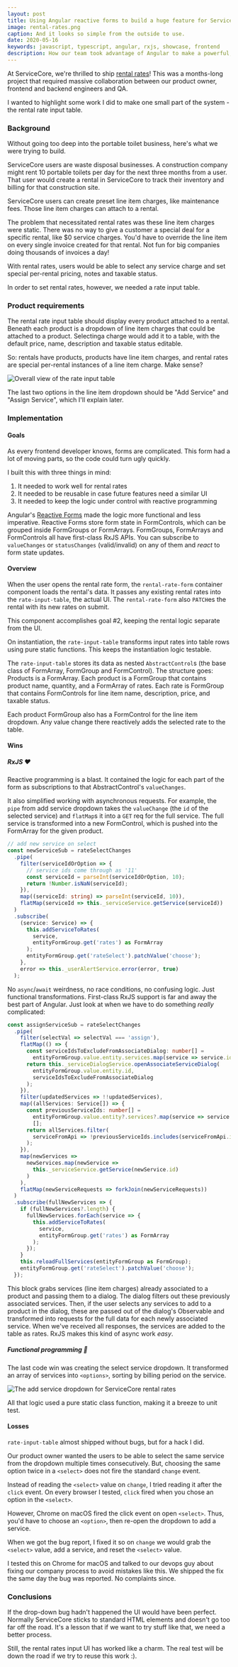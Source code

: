 ```yaml
---
layout: post
title: Using Angular reactive forms to build a huge feature for ServiceCore
image: rental-rates.png
caption: And it looks so simple from the outside to use.
date: 2020-05-16
keywords: javascript, typescript, angular, rxjs, showcase, frontend
description: How our team took advantage of Angular to make a powerful, useful feature.
---
```


At ServiceCore, we're thrilled to ship [rental rates](https://support.servicecore.com/hc/en-us/articles/360041523411-Add-Rental-Rates)! This was a months-long project that required massive collaboration between our product owner, frontend and backend engineers and QA.

I wanted to highlight some work I did to make one small part of the system - the rental rate input table.

<!--break-->

### Background

Without going too deep into the portable toilet business, here's what we were trying to build.

ServiceCore users are waste disposal businesses. A construction company might rent 10 portable toilets per day for the next three months from a user. That user would create a rental in ServiceCore to track their inventory and billing for that construction site.

ServiceCore users can create preset line item charges, like maintenance fees. Those line item charges can attach to a rental.

The problem that necessitated rental rates was these line item charges were static. There was no way to give a customer a special deal for a specific rental, like $0 service charges. You'd have to override the line item on every single invoice created for that rental. Not fun for big companies doing thousands of invoices a day!

With rental rates, users would be able to select any service charge and set special per-rental pricing, notes and taxable status.

In order to set rental rates, however, we needed a rate input table.

### Product requirements

The rental rate input table should display every product attached to a rental. Beneath each product is a dropdown of line item charges that could be attached to a product. Selectinga charge would add it to a table, with the default price, name, description and taxable status editable.

So: rentals have products, products have line item charges, and rental rates are special per-rental instances of a line item charge. Make sense?

![Overall view of the rate input table](rental-rates.png)

The last two options in the line item dropdown should be "Add Service" and "Assign Service", which I'll explain later.

### Implementation

#### Goals

As every frontend developer knows, forms are complicated. This form had a lot of moving parts, so the code could turn ugly quickly.

I built this with three things in mind:

1. It needed to work well for rental rates
2. It needed to be reusable in case future features need a similar UI
3. It needed to keep the logic under control with reactive programming

Angular's [Reactive Forms](https://angular.io/guide/reactive-forms) made the logic more functional and less imperative. Reactive Forms store form state in FormControls, which can be grouped inside FormGroups or FormArrays. FormGroups, FormArrays and FormControls all have first-class RxJS APIs. You can subscribe to `valueChanges` or `statusChanges` (valid/invalid) on any of them and _react_ to form state updates.

#### Overview

When the user opens the rental rate form, the `rental-rate-form` container component loads the rental's data. It passes any existing rental rates into the `rate-input-table`, the actual UI. The `rental-rate-form` also `PATCH`es the rental with its new rates on submit.

This component accomplishes goal #2, keeping the rental logic separate from the UI.

On instantiation, the `rate-input-table` transforms input rates into table rows using pure static functions. This keeps the instantiation logic testable.

The `rate-input-table` stores its data as nested `AbstractControl`s (the base class of FormArray, FormGroup and FormControl). The structure goes: Products is a FormArray. Each product is a FormGroup that contains product name, quantity, and a FormArray of rates. Each rate is FormGroup that contains FormControls for line item name, description, price, and taxable status.

Each product FormGroup also has a FormControl for the line item dropdown. Any value change there reactively adds the selected rate to the table.

#### Wins

##### RxJS &hearts;

Reactive programming is a blast. It contained the logic for each part of the form as subscriptions to that AbstractControl's `valueChanges`.

It also simplified working with asynchronous requests. For example, the `pipe` from add service dropdown takes the `valueChange` (the `id` of the selected service) and `flatMap`s it into a `GET` req for the full service. The full service is transformed into a new FormControl, which is pushed into the FormArray for the given product.

```typescript
// add new service on select
const newServiceSub = rateSelectChanges
  .pipe(
    filter(serviceIdOrOption => {
      // service ids come through as '11'
      const serviceId = parseInt(serviceIdOrOption, 10);
      return !Number.isNaN(serviceId);
    }),
    map((serviceId: string) => parseInt(serviceId, 10)),
    flatMap(serviceId => this._serviceService.getService(serviceId))
  )
  .subscribe(
    (service: Service) => {
      this.addServiceToRates(
        service,
        entityFormGroup.get('rates') as FormArray
      );
      entityFormGroup.get('rateSelect').patchValue('choose');
    },
    error => this._userAlertService.error(error, true)
  );
```

No `async`/`await` weirdness, no race conditions, no confusing logic. Just functional transformations. First-class RxJS support is far and away the best part of Angular. Just look at when we have to do something _really_ complicated:

```typescript
const assignServiceSub = rateSelectChanges
  .pipe(
    filter(selectVal => selectVal === 'assign'),
    flatMap(() => {
      const serviceIdsToExcludeFromAssociateDialog: number[] =
        entityFormGroup.value.entity.services.map(service => service.id);
      return this._serviceDialogService.openAssociateServiceDialog(
        entityFormGroup.value.entity.id,
        serviceIdsToExcludeFromAssociateDialog
      );
    }),
    filter(updatedServices => !!updatedServices),
    map((allServices: Service[]) => {
      const previousServiceIds: number[] =
        entityFormGroup.value.entity?.services?.map(service => service.id) ||
        [];
      return allServices.filter(
        serviceFromApi => !previousServiceIds.includes(serviceFromApi.id)
      );
    }),
    map(newServices =>
      newServices.map(newService =>
        this._serviceService.getService(newService.id)
      )
    ),
    flatMap(newServiceRequests => forkJoin(newServiceRequests))
  )
  .subscribe(fullNewServices => {
    if (fullNewServices?.length) {
      fullNewServices.forEach(service => {
        this.addServiceToRates(
          service,
          entityFormGroup.get('rates') as FormArray
        );
      });
    }
    this.reloadFullServices(entityFormGroup as FormGroup);
    entityFormGroup.get('rateSelect').patchValue('choose');
  });
```

This block grabs services (line item charges) already associated to a product and passing them to a dialog. The dialog filters out these previously associated services. Then, if the user selects any services to add to a product in the dialog, these are passed out of the dialog's Observable and transformed into requests for the full data for each newly associated service. When we've received all responses, the services are added to the table as rates. RxJS makes this kind of async work _easy_.

##### Functional programming 💖

The last code win was creating the select service dropdown. It transformed an array of services into `<options>`, sorting by billing period on the service.

![The add service dropdown for ServiceCore rental rates](rental-rate-dropdown.png)

All that logic used a pure static class function, making it a breeze to unit test.

#### Losses

`rate-input-table` almost shipped without bugs, but for a hack I did.

Our product owner wanted the users to be able to select the same service from the dropdown multiple times consecutively. But, choosing the same option twice in a `<select>` does not fire the standard `change` event.

Instead of reading the `<select>` value on `change`, I tried reading it after the `click` event. On every browser I tested, `click` fired when you chose an option in the `<select>`.

However, Chrome on macOS fired the click event on open `<select>`. Thus, you'd have to choose an `<option>`, then re-open the dropdown to add a service.

When we got the bug report, I fixed it so on `change` we would grab the `<select>` value, add a service, and reset the `<select>` value.

I tested this on Chrome for macOS and talked to our devops guy about fixing our company process to avoid mistakes like this. We shipped the fix the same day the bug was reported. No complaints since.

### Conclusions

If the drop-down bug hadn't happened the UI would have been perfect. Normally ServiceCore sticks to standard HTML elements and doesn't go too far off the road. It's a lesson that if we want to try stuff like that, we need a better process.

Still, the rental rates input UI has worked like a charm. The real test will be down the road if we try to reuse this work :).
